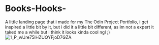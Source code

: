 # Books-Hooks-
A little landing page that i made for my The Odin Project Portfolio, i get inspired a little bit by it, but i did it a little bit different, as im not a expert it taked me a while but i think it looks kinda cool ngl ;)
![1_P_wUre75IHZUQYFjoD7GZA](https://github.com/user-attachments/assets/a750da27-26d0-41f5-917f-0c8f18b61dc4)
